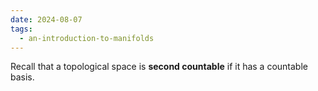 ```yaml
---
date: 2024-08-07
tags:
  - an-introduction-to-manifolds
---
```

Recall that a topological space is **second countable** if it has a countable basis.